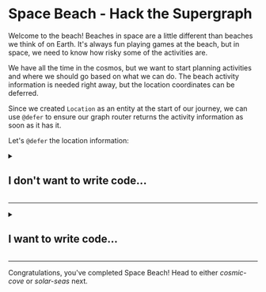 # Space Beach - Hack the Supergraph

Welcome to the beach! Beaches in space are a little different than beaches we think of on Earth. It's always fun playing games at the beach, but in space, we need to know how risky some of the activities are.

We have all the time in the cosmos, but we want to start planning activities and where we should go based on what we can do. The beach activity information is needed right away, but the location coordinates can be deferred.

Since we created `Location` as an entity at the start of our journey, we can use `@defer` to ensure our graph router returns the activity information as soon as it has it.

Let's `@defer` the location information:

<details>
 <summary><h2>I don't want to write code...</h2></summary>

You find a signal coming from [https://space-beach-production.up.railway.app/](https://space-beach-production.up.railway.app/) that contains the beach information to add into your Supergraph. There is nothing special about the beach subgraph and it actually doesn't support `@defer` itself, but the Supergraph does!

We can add this into our Supergraph by publishing it using [rover].

First, you'll need to [Configure rover] for your Supergraph. Once rover is configured, we can use the `rover subgraph publish` command

```shell
rover subgraph publish {YOUR_SUPERGRAPH_ID}@main \
  --schema "./schema.graphql" \
  --name space-beach \
  --routing-url "https://space-beach-production.up.railway.app/"
```

>*NOTE: make sure to replace {YOUR_SUPERGRAPH_ID} with the id of the Supergraph you created at the start of the hackathon*

We can see our Supergraph deployment in the "Launches" tab:

![](../images/space-beach-launch.png)

Now let's open up Explorer and try deferring the location data:

```graphql
query Beaches {
  beaches {
    name
    activities {
      riskLevel
      description
      place
    }
    location {
      ...LocationFragment @defer
    }
  }
}

fragment LocationFragment on Location {
  name
  celestialBody {
    galaxy
    latitude
    longitude
  }
}
```

(gif of everything working)

The Apollo Router supports `@defer` and it can work for any entity defined in your Supergraph, even if your subgraph doesn't support `@defer`. There isn't any extra code or steps, it just works.

Congratulations, you've completed Space Beach! Head to either *cosmic-cove* or *solar-seas* next.

</details>

---

<details>
 <summary><h2>I want to write code...</h2></summary>

You find an old disc on the beach that ends up containing information about beaches and the activities at them. There are `schema.graphql` and `beaches.js` files in this folder that contain the information we'll need to setup this subgraph.

To start a new subgraph, we'll use `rover template use` to create a project from a template:

![](../images/rover-template-new.png)

After `rover template use` is complete, setup the project:

```shell
npm install
```

Now replace the `schema.graphql` file in the newly created project and move the `beaches.js` to the `src` folder. You will need to expose the information in `beaches.js` on the context to be used in your resolvers. Open the `src/index.js` and add the beaches in the context function:

```javascript
const { BeachData } = require("./beaches");
...
const { url } = await startStandaloneServer(server, {
  context: async ({ req }) => ({
    beaches: new BeachData(),
  }),
  listen: { port },
});
```

Finally, you need to wire up the resolvers for your schema. There is a root `Query`, so open and modify `src/resolvers/Query.js` to use the `beaches` datasource:

```javascript
module.exports = {
  Query: {
    beaches(parent, args, context) {
      return context.beaches.getBeaches();
    },
  },
};
```

Create a `src/resolvers/Beach.js` for the activities and location:

```javascript
module.exports = {
  Beach: {
    activities(beach, args, context) {
      return context.beaches.getBeachActivities(beach.name);
    },
    location(beach, args, context) {
      return { id: beach.location };
    },
  },
};
```

>*NOTE: Notice that we only need to return the `id` for the `location`. This is because `id` is the defined key fields for the `Location`*

Make sure your `src/resolvers/index.js` is updated to import your newly created `Beach` resolver. You can delete any Mutation or other resolvers from the project, they aren't needed.

Now we can start up our subgraph and add it to our Supergraph stack locally with rover:

```shell
npm start
```

***If you still have your previous `rover dev` session running***: run `rover dev` in a new terminal window to add `space-beach` to your local Supergraph stack.

***If you don't have your previous `rover dev` session running***:

- Run `rover dev --url=https://hack-the-supergraph-start-production.up.railway.app/ --name=start`
- In another terminal window, run `rover dev` and add `space-beach` running locally

Now let's head over to our sandbox (*[http://localhost:3000](http://localhost:3000*) and tryout a query with `@defer`:

```graphql
query Beaches {
  beaches {
    name
    activities {
      riskLevel
      description
      place
    }
    location {
      ...LocationFragment @defer
    }
  }
}

fragment LocationFragment on Location {
  name
  celestialBody {
    galaxy
    latitude
    longitude
  }
}
```

![](../images/sandbox-defer.gif)

The Apollo Router supports `@defer` and it can work for any entity defined in your Supergraph, even if your subgraph doesn't support `@defer`. There isn't any extra code or steps, it just works.

Finally, we can add `space-beach` to our Supergraph by publishing it to our Supergraph using [rover].

First, you'll need to [Configure rover] for your Supergraph. Once rover is configured, we can use the `rover subgraph publish` command

```shell
rover subgraph publish {YOUR_SUPERGRAPH_ID}@main \
  --schema "./schema.graphql" \
  --name space-beach \
  --routing-url "https://space-beach-production.up.railway.app/"
```

>*NOTE: make sure to replace {YOUR_SUPERGRAPH_ID} with the id of the Supergraph you created at the start of the hackathon*

![](../images/space-beach-subgraph-publish.png)

We can see our Supergraph deployment in the "Launches" tab:

![](../images/space-beach-launch.png)

Now try opening Explorer and running the same query you ran in your local sandbox. Since `@defer` is supported in the Apollo Router, it works the same whether it's local or in the cloud :magic:
</details>

---

Congratulations, you've completed Space Beach! Head to either *cosmic-cove* or *solar-seas* next.

[Configure rover]: https://www.apollographql.com/docs/rover/configuring